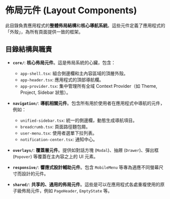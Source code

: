 # 佈局元件 (Layout Components)

此目錄負責應用程式的**整體佈局結構**和**核心導航系統**。這些元件定義了應用程式的「外殼」，為所有頁面提供一致的框架。

## 目錄結構與職責

- **`core/`**: **核心佈局元件**。這是佈局系統的心臟，包含：
  - `app-shell.tsx`: 組合側邊欄和主內容區域的頂層外殼。
  - `app-header.tsx`: 應用程式的頂部導航欄。
  - `app-provider.tsx`: 集中管理所有全域 Context Provider（如 Theme, Project, Sidebar 狀態）。

- **`navigation/`**: **導航相關元件**。包含所有用於使用者在應用程式中導航的元件，例如：
  - `unified-sidebar.tsx`: 統一的側邊欄，動態生成導航項目。
  - `breadcrumb.tsx`: 頁面路徑麵包屑。
  - `user-menu.tsx`: 使用者選單下拉列表。
  - `notification-center.tsx`: 通知中心。

- **`overlays/`**: **覆蓋層元件**。提供如對話方塊 (`Modal`)、抽屜 (`Drawer`)、彈出框 (`Popover`) 等覆蓋在主內容之上的 UI 元素。

- **`responsive/`**: **響應式設計輔助元件**。包含 `MobileMenu` 等專為適應不同螢幕尺寸而設計的元件。

- **`shared/`**: **共享的、通用的佈局元件**。這些是可以在應用程式各處重複使用的原子級佈局元件，例如 `PageHeader`, `EmptyState` 等。